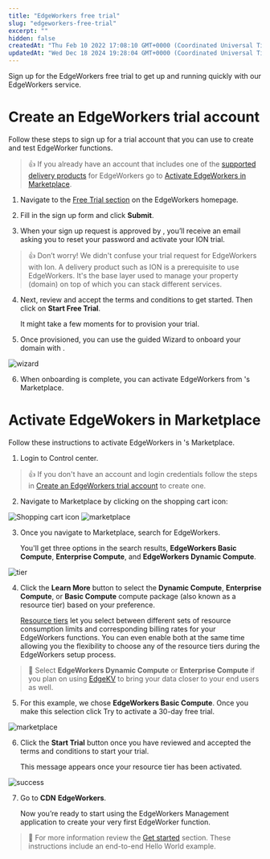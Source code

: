 ```yaml
---
title: "EdgeWorkers free trial"
slug: "edgeworkers-free-trial"
excerpt: ""
hidden: false
createdAt: "Thu Feb 10 2022 17:08:10 GMT+0000 (Coordinated Universal Time)"
updatedAt: "Wed Dec 18 2024 19:28:04 GMT+0000 (Coordinated Universal Time)"
---
```

Sign up for the EdgeWorkers free trial to get up and running quickly with our EdgeWorkers service.

# Create an EdgeWorkers trial account

Follow these steps to sign up for a trial account that you can use to create and test EdgeWorker functions.

> 👍 If you already have an <Markdown src="../../../snippets/COMPANY_NICKNAME.mdx" /> account that includes one of the [supported delivery products](https://techdocs.akamai.com/edgeworkers/docs/limitations) for EdgeWorkers go to [Activate EdgeWorkers in Marketplace](edgeworkers-free-trial.md#activate-edgewokers-in-marketplace).

1. Navigate to the [Free Trial section](https://www.akamai.com/products/serverless-computing-edgeworkers#free-trial) on the EdgeWorkers homepage.

2. Fill in the sign up form and click **Submit**.

3. When your sign up request is approved by <Markdown src="../../../snippets/COMPANY_NICKNAME.mdx" />, you’ll receive an email asking you to reset your password and activate your ION trial.

> 👍 Don’t worry! We didn't confuse your trial request for EdgeWorkers with Ion. A delivery product such as ION is a prerequisite to use EdgeWorkers. It's the base layer used to manage your property (domain) on top of which you can stack different <Markdown src="../../../snippets/COMPANY_NICKNAME.mdx" /> services.

4. Next, review and accept the terms and conditions to get started. Then click on **Start Free Trial**.

   It might take a few moments for <Markdown src="../../../snippets/COMPANY_NICKNAME.mdx" /> to provision your trial.

5. Once provisioned, you can use the guided Wizard to onboard your domain with <Markdown src="../../../snippets/COMPANY_NICKNAME.mdx" />.

<Frame>
  <img src="https://techdocs.akamai.com/edgeworkers/img/evaltier2-v1.png" alt="wizard"/>
</Frame>

6. When onboarding is complete, you can activate EdgeWorkers from <Markdown src="../../../snippets/COMPANY_NICKNAME.mdx" />'s Marketplace.

# Activate EdgeWokers in Marketplace

Follow these instructions to activate EdgeWorkers in <Markdown src="../../../snippets/COMPANY_NICKNAME.mdx" />'s Marketplace.

1. Login to <Markdown src="../../../snippets/COMPANY_NICKNAME.mdx" /> Control center.

> 👍 If you don't have an <Markdown src="../../../snippets/COMPANY_NICKNAME.mdx" /> account and login credentials follow the steps in [Create an EdgeWorkers trial account](edgeworkers-free-trial.md#create-a-edgewokers-trial-account) to create one.

2. Navigate to Marketplace by clicking on the shopping cart icon:

<Frame>
  <img src="https://techdocs.akamai.com/edgeworkers/img/shopping-cart-icon-v1.png" alt="Shopping cart icon"/>
</Frame>

<Frame>
  <img src="https://techdocs.akamai.com/edgeworkers/img/evaltier3-v1.png" alt="marketplace"/>
</Frame>

3. Once you navigate to Marketplace, search for EdgeWorkers.

   You'll get three options in the search results, **EdgeWorkers Basic Compute**, **Enterprise Compute**, and **EdgeWorkers Dynamic Compute**.

<Frame>
  <img src="https://techdocs.akamai.com/edgeworkers/img/evaltier4-v1.png" alt="tier"/>
</Frame>

4. Click the **Learn More** button to select the **Dynamic Compute**, **Enterprise Compute**, or **Basic Compute** compute package (also known as a resource tier) based on your preference.

   [Resource tiers](select-a-resource-tier.md) let you select between different sets of resource consumption limits and corresponding billing rates for your EdgeWorkers functions. You can even enable both at the same time allowing you the flexibility to choose any of the resource tiers during the EdgeWorkers setup process.

> 📘 Select **EdgeWorkers Dynamic Compute** or **Enterprise Compute** if you plan on using [EdgeKV](https://techdocs.akamai.com/edgekv/docs) to bring your data closer to your end users as well.

5. For this example, we chose **EdgeWorkers Basic Compute**. Once you make this selection click Try to activate a 30-day free trial.

<Frame>
  <img src="https://techdocs.akamai.com/edgeworkers/img/evaltier5-v1.png" alt="marketplace"/>
</Frame>

6. Click the **Start Trial** button once you have reviewed and accepted the terms and conditions to start your trial.

   This message appears once your resource tier has been activated.

<Frame>
  <img src="https://techdocs.akamai.com/edgeworkers/img/evaltier6-v1.png" alt="success"/>
</Frame>

7. Go to <Markdown src="../../../snippets/PORTAL_ICON_ROOT.mdx" /> <Markdown src="../../../snippets/CHAR_MENU_DELIMITER.mdx" /> **CDN** <Markdown src="../../../snippets/CHAR_MENU_DELIMITER.mdx" /> **EdgeWorkers**.

   Now you’re ready to start using the EdgeWorkers Management application to create your very first EdgeWorker function.

> 📘 For more information review the [Get started](hello-world-edgeworkers-management-application.md) section. These instructions include an end-to-end Hello World example.
